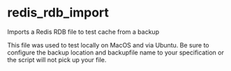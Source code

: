 # redis_rdb_import
Imports a Redis RDB file to test cache from a backup

This file was used to test locally on MacOS and via Ubuntu.
Be sure to configure the backup location and backupfile name to your specification or the script will not pick up your file.
